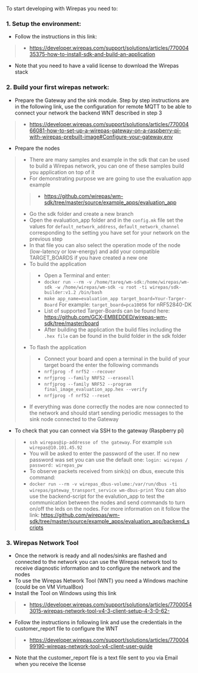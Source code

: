 To start developing with Wirepas you need to:
### 1. Setup the environment:
* Follow the instructions in this link:
> * https://developer.wirepas.com/support/solutions/articles/77000435375-how-to-install-sdk-and-build-an-application
* Note that you need to have a valid license to download the Wirepas stack 
### 2. Build your first wirepas network:
* Prepare the Gateway and the sink module. Step by step instructions are in the following link, use the configuration for remote MQTT to be able to connect your network the backend WNT described in step 3
> * https://developer.wirepas.com/support/solutions/articles/77000466081-how-to-set-up-a-wirepas-gateway-on-a-raspberry-pi-with-wirepas-prebuilt-image#Configure-your-gateway.env
* Prepare the nodes
> * There are many samples and example in the sdk that can be used to build a Wirepas network, you can one of these samples build you application on top of it
> * For demonstrating purpose we are going to use the evaluation app example
> > * https://github.com/wirepas/wm-sdk/tree/master/source/example_apps/evaluation_app
> * Go the sdk folder and create a new branch
> * Open the evaluation_app folder and in the `config.mk` file set the values for `default_network_address`, `default_network_channel` corresponding to the setting you have set for your network on the previous step
> * In that file you can also select the operation mode of the node (low-latency or low-energy) and add your compatible TARGET_BOARDS if you have created a new one 
> * To build the application 
> > * Open a Terminal and enter:
> > * `docker run --rm -v /home/tareq/wm-sdk:/home/wirepas/wm-sdk -w /home/wirepas/wm-sdk -u root -ti wirepas/sdk-builder:v1.2 /bin/bash`
> > * `make app_name=evaluation_app target_board=Your-Targer-Board` For example: `target_board=pca10056` for nRF52840-DK
> > * List of supported Targer-Boards can be found here: https://github.com/GCX-EMBEDDED/wirepas-wm-sdk/tree/master/board
> > * After building the application the build files including the `.hex file` can be found in the build folder in the sdk folder 
> * To flash the application
> > * Connect your board and open a terminal in the build of your target board the enter the following commands
> > * `nrfjprog -f nrf52 --recover`
> > * `nrfjprog --family NRF52 --eraseall`
> > * `nrfjprog --family NRF52 --program final_image_evaluation_app.hex --verify`
> > * `nrfjprog -f nrf52 --reset`
> * If everything was done correctly the nodes are now connected to the network and should start sending periodic messages to the sink node connected to the Gateway
* To check that you can connect via SSH to the gateway (Raspberry pi)
 > * `ssh wirepas@ip-addresse of the gateway`. For example `ssh wirepas@10.101.45.92 `
 > * You will be asked to enter the password of the user. If no new password was set you can use the default one: `login: wirepas / password: wirepas_pw`
 > * To observe packets received from sink(s) on dbus, execute this command:
 > * `docker run --rm -v wirepas_dbus-volume:/var/run/dbus -ti wirepas/gateway_transport_service wm-dbus-print`
You can also use the backend-script for the evalution_app to test the communication between the nodes and send commands to turn on/off the leds on the nodes. For more information on it follow the link:
> https://github.com/wirepas/wm-sdk/tree/master/source/example_apps/evaluation_app/backend_scripts
### 3. Wirepas Network Tool
* Once the network is ready and all nodes/sinks are flashed and connected to the network you can use the Wirepas network tool to receive diagnostic information and to configure the network and the nodes
* To use the Wirepas Network Tool (WNT) you need a Windows machine (could be on VM VirtualBox)
* Install the Tool on Windows using this link
> * https://developer.wirepas.com/support/solutions/articles/77000543015-wirepas-network-tool-v4-3-client-setup-4-3-0-62-
* Follow the instructions in following link and use the credentials in the customer_report file to configure the WNT
> * https://developer.wirepas.com/support/solutions/articles/77000499190-wirepas-network-tool-v4-client-user-guide
* Note that the customer_report file is a text file sent to you via Email when you receive the license
